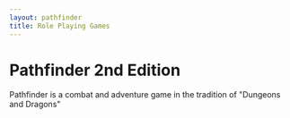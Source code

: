 ```yaml
---
layout: pathfinder
title: Role Playing Games
---
```


Pathfinder 2nd Edition
======================

Pathfinder is a combat and adventure game in the tradition of "Dungeons and Dragons"

